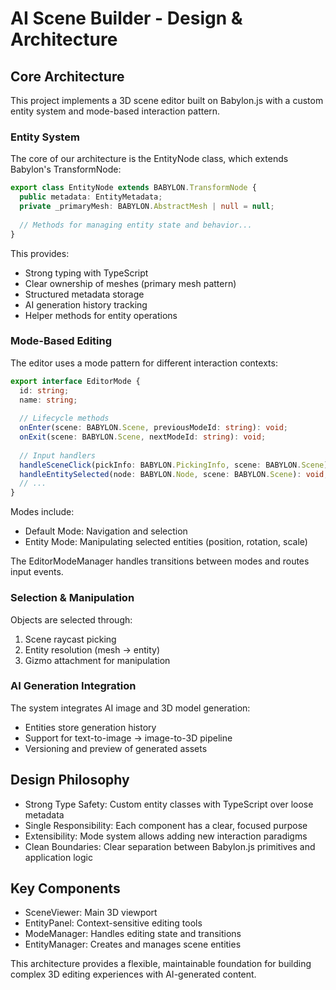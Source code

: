 # AI Scene Builder - Design & Architecture

## Core Architecture

This project implements a 3D scene editor built on Babylon.js with a custom entity system and mode-based interaction pattern.

### Entity System

The core of our architecture is the EntityNode class, which extends Babylon's TransformNode:

```typescript
export class EntityNode extends BABYLON.TransformNode {
  public metadata: EntityMetadata;
  private _primaryMesh: BABYLON.AbstractMesh | null = null;
  
  // Methods for managing entity state and behavior...
}
```

This provides:
- Strong typing with TypeScript
- Clear ownership of meshes (primary mesh pattern)
- Structured metadata storage
- AI generation history tracking
- Helper methods for entity operations

### Mode-Based Editing
The editor uses a mode pattern for different interaction contexts:
```typescript
export interface EditorMode {
  id: string;
  name: string;
  
  // Lifecycle methods
  onEnter(scene: BABYLON.Scene, previousModeId: string): void;
  onExit(scene: BABYLON.Scene, nextModeId: string): void;
  
  // Input handlers
  handleSceneClick(pickInfo: BABYLON.PickingInfo, scene: BABYLON.Scene): boolean;
  handleEntitySelected(node: BABYLON.Node, scene: BABYLON.Scene): void;
  // ...
}
```

Modes include:
- Default Mode: Navigation and selection
- Entity Mode: Manipulating selected entities (position, rotation, scale)

The EditorModeManager handles transitions between modes and routes input events.

### Selection & Manipulation

Objects are selected through:
1. Scene raycast picking
2. Entity resolution (mesh → entity)
3. Gizmo attachment for manipulation

### AI Generation Integration
The system integrates AI image and 3D model generation:
- Entities store generation history
- Support for text-to-image → image-to-3D pipeline
- Versioning and preview of generated assets

## Design Philosophy
- Strong Type Safety: Custom entity classes with TypeScript over loose metadata
- Single Responsibility: Each component has a clear, focused purpose
- Extensibility: Mode system allows adding new interaction paradigms
- Clean Boundaries: Clear separation between Babylon.js primitives and application logic

## Key Components
- SceneViewer: Main 3D viewport
- EntityPanel: Context-sensitive editing tools
- ModeManager: Handles editing state and transitions
- EntityManager: Creates and manages scene entities

This architecture provides a flexible, maintainable foundation for building complex 3D editing experiences with AI-generated content.
